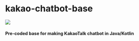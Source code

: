 # kakao-chatbot-base
[![](https://jitpack.io/v/mooner1022/kakao-chatbot-base.svg)](https://jitpack.io/#mooner1022/kakao-chatbot-base)
#### Pre-coded base for making KakaoTalk chatbot in Java/Kotlin
